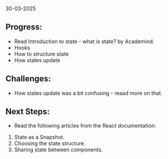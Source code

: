 30-03-2025

## Progress: 
* Read Introduction to state - what is state? by Academind.
* Hooks
* How to structure state
* How states update

## Challenges:
* How states update was a bit confusing - reaad more on that.


## Next Steps:
* Read the following articles from the React documentation:
1. State as a Snapshot.
2. Choosing the state structure.
3. Sharing state between components.